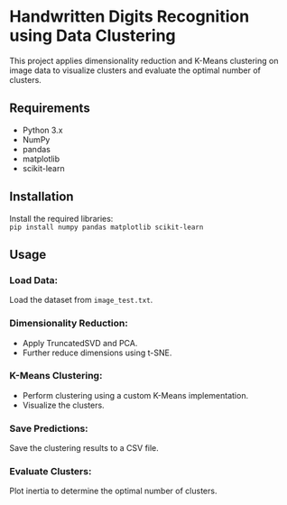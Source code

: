 # Handwritten Digits Recognition using Data Clustering

This project applies dimensionality reduction and K-Means clustering on image data to visualize clusters and evaluate the optimal number of clusters.

## Requirements

- Python 3.x
- NumPy
- pandas
- matplotlib
- scikit-learn

## Installation

Install the required libraries:  
`pip install numpy pandas matplotlib scikit-learn`

## Usage

### Load Data: 

Load the dataset from `image_test.txt`.

### Dimensionality Reduction:

- Apply TruncatedSVD and PCA.
- Further reduce dimensions using t-SNE.

### K-Means Clustering:

- Perform clustering using a custom K-Means implementation.
- Visualize the clusters.

### Save Predictions: 

Save the clustering results to a CSV file.

### Evaluate Clusters:

Plot inertia to determine the optimal number of clusters.
